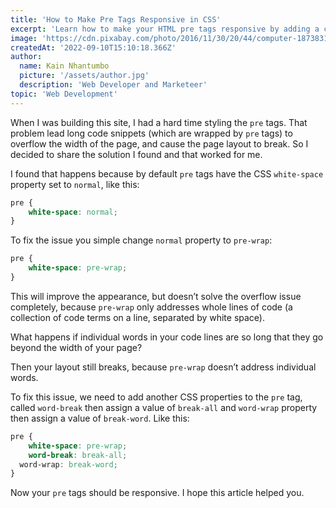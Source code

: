 ```yaml
---
title: 'How to Make Pre Tags Responsive in CSS'
excerpt: 'Learn how to make your HTML pre tags responsive by adding a couple of CSS properties'
image: 'https://cdn.pixabay.com/photo/2016/11/30/20/44/computer-1873831_960_720.png'
createdAt: '2022-09-10T15:10:18.366Z'
author:
  name: Kain Nhantumbo
  picture: '/assets/author.jpg'
  description: 'Web Developer and Marketeer'
topic: 'Web Development'
---
```


When I was building this site, I had a hard time styling the `pre` tags. That problem lead long code snippets (which are wrapped by `pre` tags) to overflow the width of the page, and cause the page layout to break. So I decided to share the solution I found and that worked for me.

I found that happens because by default `pre` tags have the CSS `white-space` property set to `normal`, like this:

```css
pre {
	white-space: normal;
}
```

To fix the issue you simple change `normal` property to `pre-wrap`:

```css
pre {
	white-space: pre-wrap;
}
```

This will improve the appearance, but doesn’t solve the overflow issue completely, because `pre-wrap` only addresses whole lines of code (a collection of code terms on a line, separated by white space).

What happens if individual words in your code lines are so long that they go beyond the width of your page?

Then your layout still breaks, because `pre-wrap` doesn’t address individual words.

To fix this issue, we need to add another CSS properties to the `pre` tag, called `word-break` then assign a value of `break-all` and `word-wrap` property then assign a value of `break-word`. Like this:

```css
pre {
	white-space: pre-wrap;
	word-break: break-all;
  word-wrap: break-word;
}
```

Now your `pre` tags should be responsive. I hope this article helped you.

